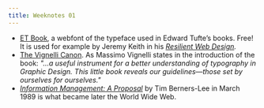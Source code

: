 ```yaml
---
title: Weeknotes 01
---
```

- [ET Book](https://edwardtufte.github.io/et-book/), a webfont of the typeface used in Edward Tufte’s books. Free! It is used for example by Jeremy Keith in his *[Resilient Web Design](https://resilientwebdesign.com).* 
- [The Vignelli Canon](/assets/the-vignelli-canon.pdf). As Massimo Vignelli states in the introduction of the book: *"…a useful instrument for a better understanding of typography in Graphic Design. This little book reveals our guidelines—those set by ourselves for ourselves."*
- *[Information Management: A Proposal](https://www.w3.org/History/1989/proposal.html)* by Tim Berners-Lee in March 1989 is what became later the World Wide Web.
